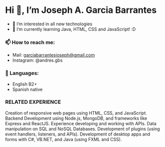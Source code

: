 # Hi 👋, I’m Joseph A. Garcia Barrantes
- 👀 I’m interested in all new technologies
- 🌱 I’m currently learning Java, HTML, CSS and JavaScript! :D

### 📫 How to reach me: 
- Mail: garciabarrantesjoseph@gmail.com
- Instagram: @andres.gbs

### 📔 Languages:
- English B2+
- Spanish native

### RELATED EXPERIENCE
Creation of responsive web pages using HTML, CSS, and JavaScript.
Backend Development using Node.js, MongoDB, and frameworks like Express and ReactJS.
Experience developing and working with APIs.
Data manipulation on SQL and NoSQL Databases.
Development of plugins (using event handlers, listeners, and APIs).
Development of desktop apps and forms with C#, VB.NET, and Java (using FXML and CSS).
